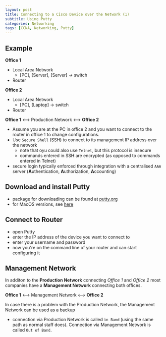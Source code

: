 ```yaml
--- 
layout: post 
title: Connecting to a Cisco Device over the Network (1)
subtitle: Using Putty
categories: Networking
tags: [CCNA, Networking, Putty]
---
```


## Example

**Office 1**

- Local Area Network
    - [PC], [Server], [Server] -> switch
- Router


**Office 2**

- Local Area Network
    - [PC], [Laptop] -> switch
- Router


**Office 1** <--> Production Network <--> **Office 2**

- Assume you are at the PC in office 2 and you want to connect to the router in office 1 to change configurations.
- Use `Secure Shell` (SSH) to connect to its management IP address over the network
    - note that oyu could also use `Telnet`, but this protocol is insecure
    - commands entered in SSH are encrypted (as opposed to commands entered in Telnet)
- secure login typically enforced through integration with a centralised `AAA` server (**A**uthentication, **A**uthorization, **A**ccounting)

## Download and install Putty

- package for downloading can be found at [putty.org](https://putty.org/)
- for MacOS versions, see [here](https://www.ssh.com/academy/ssh/putty/mac)

## Connect to Router

- open Putty
- enter the IP address of the device you want to connect to
- enter your username and password
- now you're on the command line of your router and can start configuring it

## Management Network

In additon to the **Production Network** connecting *Office 1* and *Office 2* most companies have a **Management Network** connecting both offices. 

**Office 1** <--> Management Network <--> **Office 2**

In case there is a problem with the Production Network, the Management Network can be used as a backup

- connection via Production Network is called `ìn Band` (using the same path as normal staff does). Connection via Management Network is called `Out of Band`.